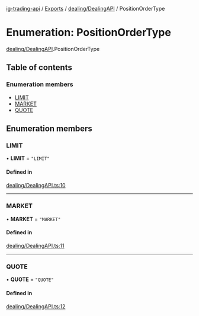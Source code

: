 [ig-trading-api](../README.md) / [Exports](../modules.md) / [dealing/DealingAPI](../modules/dealing_DealingAPI.md) / PositionOrderType

# Enumeration: PositionOrderType

[dealing/DealingAPI](../modules/dealing_DealingAPI.md).PositionOrderType

## Table of contents

### Enumeration members

- [LIMIT](dealing_DealingAPI.PositionOrderType.md#limit)
- [MARKET](dealing_DealingAPI.PositionOrderType.md#market)
- [QUOTE](dealing_DealingAPI.PositionOrderType.md#quote)

## Enumeration members

### LIMIT

• **LIMIT** = `"LIMIT"`

#### Defined in

[dealing/DealingAPI.ts:10](https://github.com/bennycode/ig-trading-api/blob/98182c7/src/dealing/DealingAPI.ts#L10)

---

### MARKET

• **MARKET** = `"MARKET"`

#### Defined in

[dealing/DealingAPI.ts:11](https://github.com/bennycode/ig-trading-api/blob/98182c7/src/dealing/DealingAPI.ts#L11)

---

### QUOTE

• **QUOTE** = `"QUOTE"`

#### Defined in

[dealing/DealingAPI.ts:12](https://github.com/bennycode/ig-trading-api/blob/98182c7/src/dealing/DealingAPI.ts#L12)
